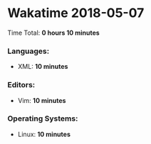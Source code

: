 # Wakatime 2018-05-07

Time Total: **0 hours 10 minutes**

### Languages:
- XML: **10 minutes** 

### Editors:
- Vim: **10 minutes** 

### Operating Systems:
- Linux: **10 minutes** 

